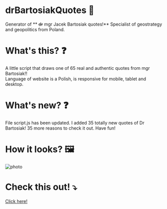 # drBartosiakQuotes :file_folder:
Generator of **	~~dr~~ mgr Jacek Bartosiak quotes!**  Specialist of geostrategy and geopolitics from Poland.

# What's this? :question:
A little script that draws one of 65 real and authentic quotes from mgr Bartosiak!!</br>
Language of website is a Polish, is responsive for mobile, tablet and desktop.

# What's new? :question:
File script.js has been updated. I added 35 totally new quotes of Dr Bartosiak! 35 more reasons to check it out. Have fun!

# How it looks? 🖼️
![photo](https://i.imgur.com/kAKjxNN.png)

# Check this out! :arrow_heading_down:
[Click here!](https://emarcins.github.io/drBartosiakQuotes)
